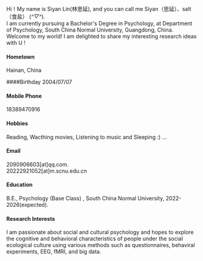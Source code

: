 
Hi！My name is Siyan Lin(林思延), and you can call me Siyan（思延）、salt（食盐） (*^▽^*).\
I am currently pursuing a Bachelor's Degree in Psychology, at Department of Psychology, South China Normal University, Guangdong, China.\
Welcome to my world! I am delighted to share my interesting research ideas with U !

#### Hometown
Hainan, China

####Birthday
2004/07/07

#### Mobile Phone
18389470916

#### Hobbies
Reading, Wacthing movies, Listening to music and Sleeping :) ...

#### Email
2090906603[at]qq.com.\
20222921052[at]m.scnu.edu.cn

#### Education
B.E., Psychology (Base Class) , South China Normal University, 2022-2026(expected).

#### Research Interests
I am passionate about social and cultural psychology and hopes to explore the cognitive and behavioral characteristics of people under the social ecological culture using various methods such as questionnaires, behaviral experiments, EEG, fMRI, and big data.




